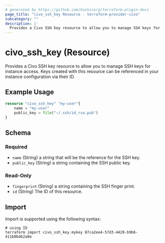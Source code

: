 ```yaml
---
# generated by https://github.com/hashicorp/terraform-plugin-docs
page_title: "civo_ssh_key Resource - terraform-provider-civo"
subcategory: ""
description: |-
  Provides a Civo SSH key resource to allow you to manage SSH keys for instance access. Keys created with this resource can be referenced in your instance configuration via their ID.
---
```


# civo_ssh_key (Resource)

Provides a Civo SSH key resource to allow you to manage SSH keys for instance access. Keys created with this resource can be referenced in your instance configuration via their ID.

## Example Usage

```terraform
resource "civo_ssh_key" "my-user"{
    name = "my-user"
    public_key = file("~/.ssh/id_rsa.pub")
}
```

<!-- schema generated by tfplugindocs -->
## Schema

### Required

- `name` (String) a string that will be the reference for the SSH key.
- `public_key` (String) a string containing the SSH public key.

### Read-Only

- `fingerprint` (String) a string containing the SSH finger print.
- `id` (String) The ID of this resource.

## Import

Import is supported using the following syntax:

```shell
# using ID
terraform import civo_ssh_key.mykey 87ca2ee4-57d3-4420-b9b6-411b0b4b2a0e
```
